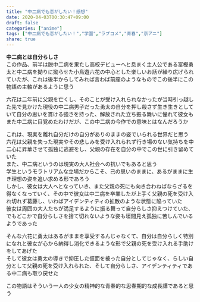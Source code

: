 ```yaml
---
title: "中二病でも恋がしたい！感想"
date: 2020-04-03T00:30:47+09:00
draft: false
categories: ["anime"]
tags: ["中二病でも恋がしたい！","学園","ラブコメ","青春","京アニ"]
share: true
---
```

**中二病とは自分らしさ**  
この作品、前半は脱中二病を果たし高校デビューへと息まく主人公である富樫勇太と中二病を拗りに拗らせた小鳥遊六花の中心とした楽しいお話が繰り広げられていたが、これは後半からしてみれば言わば前座のようなものでこの後半にこの物語の主軸があるように思う  

六花は二年前に父親を亡くし、そのことが受け入れられなかったが当時引っ越した先で見かけた現役の中二病男子だった勇太の自分を押し殺さず生き生きとしていて自分の思いを貫ける強さを持った、解放された立ち振る舞いに憧れて彼女もまた中二病に目覚めたわけだが、この中二病の今作での意味とはなんだろうか  

これは、現実を離れ自分だけの自分がありのままの姿でいられる世界だと思う 六花は父親を失った現実やその悲しみを受け入れられず行き場のない気持ちを中二心に昇華させて孤独に逃避をし、父親の存在を自分の中でこの世に引き留めていた  
また、中二病というのは現実の大人社会への抗いでもあると思う  
学生というモラトリアムな立場だからこそ、己の思いのままに、あるがままに生き理想の姿を追い求める形であろう  
しかし、彼女は大人へとなっていき、また父親の死にも向き合わねばならざるを得なくなっていく、その中で彼女は中二病を卒業したが上手く父親の死を受け入れ切れず葛藤し、いわばアイデンティティの拡散のような状態に陥っていた  
彼女は周囲の大人たちが満足するように振る舞って自分らしさ抑えつけていた、でもどこかで自分らしさを捨て切れないような姿も垣間見え孤独に苦しんでいるようであった  

そんな六花に勇太はあるがままを享受するんじゃなくて、自分は自分らしく特別になれと彼女が心から納得し消化できるような形で父親の死を受け入れる手助けをしてあげた  
そして彼女は勇太の導きで抑圧した仮面を被った自分としてじゃなく、らしい自分として父親の死を受け入れられた、そして自分らしさ、アイデンティティである中二病も取り戻せた  

この物語はそういう一人の少女の精神的な青春的な思春期的な成長譚であると思う

